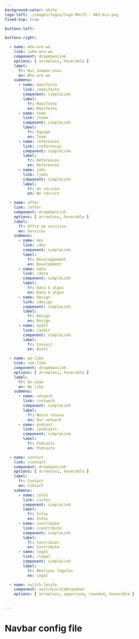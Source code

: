 ```yaml
---
background-color: white
logo-left: ./images/logos/logo MULTI - 003-bis.png
fixed-top: true

buttons-left: 

buttons-right: 

  - name: who-are-we 
    link: /who-are-we
    component: dropdownLink
    options: [ arrowless, hoverable ]
    label: 
      fr: Qui sommes-nous
      en: Who are we
    submenu: 
      - name: manifesto
        link: /manifesto
        component: simpleLink
        label: 
          fr: Manifeste
          en: Manifesto
      - name: team
        link: /team
        component: simpleLink
        label: 
          fr: Equipe
          en: Team
      - name: references
        link: /references
        component: simpleLink
        label: 
          fr: Références
          en: References
      - name: jobs
        link: /jobs
        component: simpleLink
        label: 
          fr: On recrute
          en: We recruit

  - name: offer 
    link: /offer
    component: dropdownLink
    options: [ arrowless, hoverable ]
    label: 
      fr: Offre de services
      en: Services
    submenu: 
      - name: dev
        link: /dev
        component: simpleLink
        label: 
          fr: Développement
          en: Development
      - name: data
        link: /data
        component: simpleLink
        label: 
          fr: Data & algos
          en: Data & algos
      - name: design
        link: /design
        component: simpleLink
        label: 
          fr: Design
          en: Design
      - name: audit
        link: /audit
        component: simpleLink
        label: 
          fr: Conseil
          en: Audit

  - name: we-like 
    link: /we-like
    component: dropdownLink
    options: [ arrowless, hoverable ]
    label: 
      fr: On aime
      en: We like
    submenu: 
      - name: network
        link: /network
        component: simpleLink
        label: 
          fr: Notre réseau
          en: Our network
      - name: podcast
        link: /podcasts
        component: simpleLink
        label: 
          fr: Podcasts
          en: Podcasts

  - name: contact 
    link: /contact
    component: dropdownLink
    options: [ arrowless, hoverable ]
    label: 
      fr: Contact
      en: Contact
    submenu: 
      - name: infos
        link: /infos
        component: simpleLink
        label: 
          fr: Infos
          en: Infos
      - name: contribute
        link: /contribute
        component: simpleLink
        label: 
          fr: Contribuer
          en: Contribute
      - name: legal
        link: /legal
        component: simpleLink
        label: 
          fr: Mentions légales
          en: Legal

  - name: switch-locale
    component: switchLocaleDropdown
    options: [ arrowless, uppercase, rounded, hoverable ]
    

--- 
```


# Navbar config file
